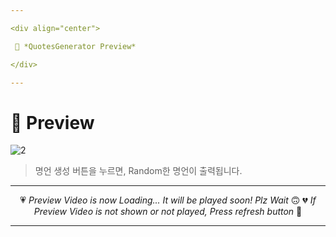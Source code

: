 ```yaml
---

<div align="center">

 💛 *QuotesGenerator Preview*

</div>

---
```


# 📱 Preview
![2](https://user-images.githubusercontent.com/68846212/186477178-fd79bf3a-1b5a-4b8a-b704-bca9b5bcb31f.gif)
> 명언 생성 버튼을 누르면, Random한 명언이 출력됩니다.  

---

<div align="center">

💗 *Preview Video is now Loading... It will be played soon! Plz Wait* 🙃
💔 *If Preview Video is not shown or not played, Press refresh button* 🫥

</div>

---